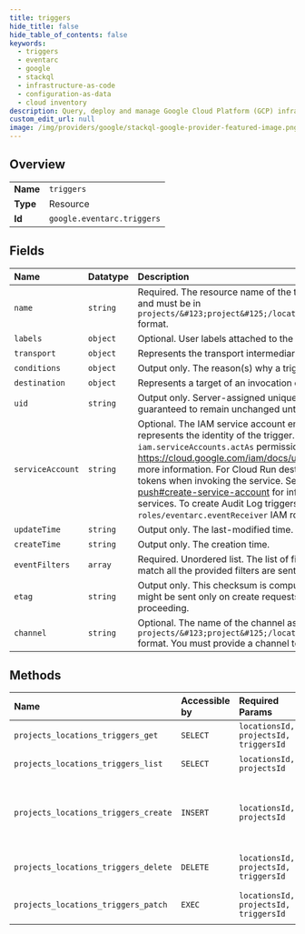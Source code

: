 ```yaml
---
title: triggers
hide_title: false
hide_table_of_contents: false
keywords:
  - triggers
  - eventarc
  - google    
  - stackql
  - infrastructure-as-code
  - configuration-as-data
  - cloud inventory
description: Query, deploy and manage Google Cloud Platform (GCP) infrastructure and resources using SQL
custom_edit_url: null
image: /img/providers/google/stackql-google-provider-featured-image.png
---
```

  
    

## Overview
<table><tbody>
<tr><td><b>Name</b></td><td><code>triggers</code></td></tr>
<tr><td><b>Type</b></td><td>Resource</td></tr>
<tr><td><b>Id</b></td><td><code>google.eventarc.triggers</code></td></tr>
</tbody></table>

## Fields
| Name | Datatype | Description |
|:-----|:---------|:------------|
| `name` | `string` | Required. The resource name of the trigger. Must be unique within the location of the project and must be in `projects/&#123;project&#125;/locations/&#123;location&#125;/triggers/&#123;trigger&#125;` format. |
| `labels` | `object` | Optional. User labels attached to the triggers that can be used to group resources. |
| `transport` | `object` | Represents the transport intermediaries created for the trigger to deliver events. |
| `conditions` | `object` | Output only. The reason(s) why a trigger is in FAILED state. |
| `destination` | `object` | Represents a target of an invocation over HTTP. |
| `uid` | `string` | Output only. Server-assigned unique identifier for the trigger. The value is a UUID4 string and guaranteed to remain unchanged until the resource is deleted. |
| `serviceAccount` | `string` | Optional. The IAM service account email associated with the trigger. The service account represents the identity of the trigger. The principal who calls this API must have the `iam.serviceAccounts.actAs` permission in the service account. See https://cloud.google.com/iam/docs/understanding-service-accounts?hl=en#sa_common for more information. For Cloud Run destinations, this service account is used to generate identity tokens when invoking the service. See https://cloud.google.com/run/docs/triggering/pubsub-push#create-service-account for information on how to invoke authenticated Cloud Run services. To create Audit Log triggers, the service account should also have the `roles/eventarc.eventReceiver` IAM role. |
| `updateTime` | `string` | Output only. The last-modified time. |
| `createTime` | `string` | Output only. The creation time. |
| `eventFilters` | `array` | Required. Unordered list. The list of filters that applies to event attributes. Only events that match all the provided filters are sent to the destination. |
| `etag` | `string` | Output only. This checksum is computed by the server based on the value of other fields, and might be sent only on create requests to ensure that the client has an up-to-date value before proceeding. |
| `channel` | `string` | Optional. The name of the channel associated with the trigger in `projects/&#123;project&#125;/locations/&#123;location&#125;/channels/&#123;channel&#125;` format. You must provide a channel to receive events from Eventarc SaaS partners. |
## Methods
| Name | Accessible by | Required Params | Description |
|:-----|:--------------|:----------------|:------------|
| `projects_locations_triggers_get` | `SELECT` | `locationsId, projectsId, triggersId` | Get a single trigger. |
| `projects_locations_triggers_list` | `SELECT` | `locationsId, projectsId` | List triggers. |
| `projects_locations_triggers_create` | `INSERT` | `locationsId, projectsId` | Create a new trigger in a particular project and location. |
| `projects_locations_triggers_delete` | `DELETE` | `locationsId, projectsId, triggersId` | Delete a single trigger. |
| `projects_locations_triggers_patch` | `EXEC` | `locationsId, projectsId, triggersId` | Update a single trigger. |
